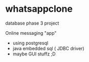 whatsappclone
=============

database phase 3 project

  Online messaging "app"
  
  * using postgresql
  * java embedded sql ( JDBC driver)
  * maybe GUI stuffz ;D
